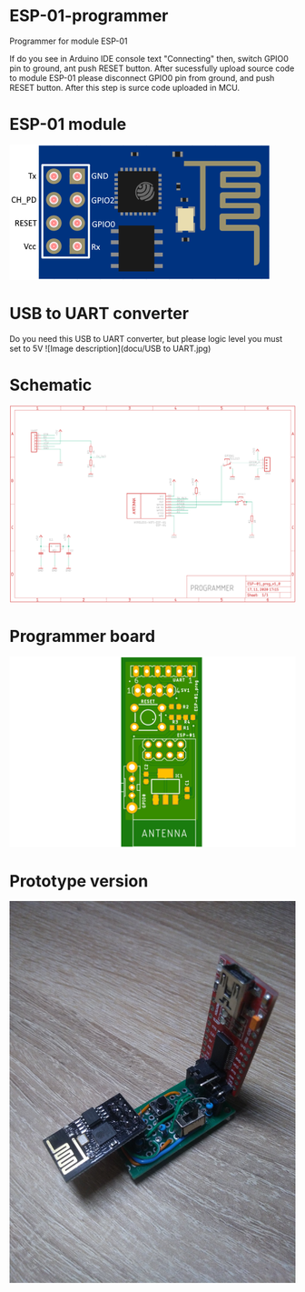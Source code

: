 # ESP-01-programmer
Programmer for module ESP-01

If do you see in Arduino IDE console text "Connecting" then, switch GPIO0 pin to ground, ant push RESET button. 
After sucessfully upload source code to module ESP-01 please disconnect GPIO0 pin from ground, and push RESET button. 
After this step is surce code uploaded in MCU.

# ESP-01 module
![Image description](docu/ESP-01.png)

# USB to UART converter
Do you need this USB to UART converter, but please logic level you must set to 5V
![Image description](docu/USB to UART.jpg)

# Schematic
![Image description](docu/schema.png)

# Programmer board
![Image description](docu/ESP-01_prog_v1_0.png)

# Prototype version
![Image description](docu/P_20201117_172652.jpg)
